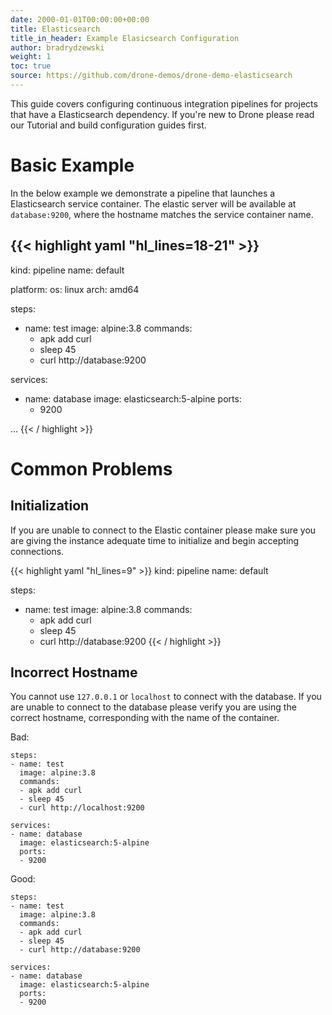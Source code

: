 ```yaml
---
date: 2000-01-01T00:00:00+00:00
title: Elasticsearch
title_in_header: Example Elasicsearch Configuration
author: bradrydzewski
weight: 1
toc: true
source: https://github.com/drone-demos/drone-demo-elasticsearch
---
```


This guide covers configuring continuous integration pipelines for projects that have a Elasticsearch dependency. If you're new to Drone please read our Tutorial and build configuration guides first.

# Basic Example

In the below example we demonstrate a pipeline that launches a Elasticsearch service container. The elastic server will be available at `database:9200`, where the hostname matches the service container name.

{{< highlight yaml "hl_lines=18-21" >}}
---
kind: pipeline
name: default

platform:
  os: linux
  arch: amd64

steps:
- name: test
  image: alpine:3.8
  commands:
  - apk add curl
  - sleep 45
  - curl http://database:9200

services:
- name: database
  image: elasticsearch:5-alpine
  ports:
  - 9200

...
{{< / highlight >}}

# Common Problems

## Initialization

If you are unable to connect to the Elastic container please make sure you
are giving the instance adequate time to initialize and begin accepting
connections.

{{< highlight yaml "hl_lines=9" >}}
kind: pipeline
name: default

steps:
- name: test
  image: alpine:3.8
  commands:
  - apk add curl
  - sleep 45
  - curl http://database:9200
{{< / highlight >}}

## Incorrect Hostname

You cannot use `127.0.0.1` or `localhost` to connect with the database. If you are unable to connect to the database please verify you are using the correct hostname, corresponding with the name of the container. 

Bad:

```
steps:
- name: test
  image: alpine:3.8
  commands:
  - apk add curl
  - sleep 45
  - curl http://localhost:9200

services:
- name: database
  image: elasticsearch:5-alpine
  ports:
  - 9200
```

Good:

```
steps:
- name: test
  image: alpine:3.8
  commands:
  - apk add curl
  - sleep 45
  - curl http://database:9200

services:
- name: database
  image: elasticsearch:5-alpine
  ports:
  - 9200
```



